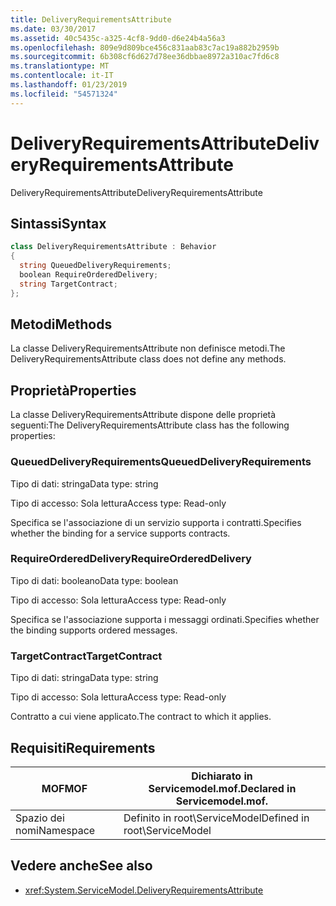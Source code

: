 ```yaml
---
title: DeliveryRequirementsAttribute
ms.date: 03/30/2017
ms.assetid: 40c5435c-a325-4cf8-9dd0-d6e24b4a56a3
ms.openlocfilehash: 809e9d809bce456c831aab83c7ac19a882b2959b
ms.sourcegitcommit: 6b308cf6d627d78ee36dbbae8972a310ac7fd6c8
ms.translationtype: MT
ms.contentlocale: it-IT
ms.lasthandoff: 01/23/2019
ms.locfileid: "54571324"
---
```

# <a name="deliveryrequirementsattribute"></a><span data-ttu-id="8961b-102">DeliveryRequirementsAttribute</span><span class="sxs-lookup"><span data-stu-id="8961b-102">DeliveryRequirementsAttribute</span></span>
<span data-ttu-id="8961b-103">DeliveryRequirementsAttribute</span><span class="sxs-lookup"><span data-stu-id="8961b-103">DeliveryRequirementsAttribute</span></span>  
  
## <a name="syntax"></a><span data-ttu-id="8961b-104">Sintassi</span><span class="sxs-lookup"><span data-stu-id="8961b-104">Syntax</span></span>  
  
```csharp
class DeliveryRequirementsAttribute : Behavior  
{  
  string QueuedDeliveryRequirements;  
  boolean RequireOrderedDelivery;  
  string TargetContract;  
};  
```  
  
## <a name="methods"></a><span data-ttu-id="8961b-105">Metodi</span><span class="sxs-lookup"><span data-stu-id="8961b-105">Methods</span></span>  
 <span data-ttu-id="8961b-106">La classe DeliveryRequirementsAttribute non definisce metodi.</span><span class="sxs-lookup"><span data-stu-id="8961b-106">The DeliveryRequirementsAttribute class does not define any methods.</span></span>  
  
## <a name="properties"></a><span data-ttu-id="8961b-107">Proprietà</span><span class="sxs-lookup"><span data-stu-id="8961b-107">Properties</span></span>  
 <span data-ttu-id="8961b-108">La classe DeliveryRequirementsAttribute dispone delle proprietà seguenti:</span><span class="sxs-lookup"><span data-stu-id="8961b-108">The DeliveryRequirementsAttribute class has the following properties:</span></span>  
  
### <a name="queueddeliveryrequirements"></a><span data-ttu-id="8961b-109">QueuedDeliveryRequirements</span><span class="sxs-lookup"><span data-stu-id="8961b-109">QueuedDeliveryRequirements</span></span>  
 <span data-ttu-id="8961b-110">Tipo di dati: stringa</span><span class="sxs-lookup"><span data-stu-id="8961b-110">Data type: string</span></span>  
  
 <span data-ttu-id="8961b-111">Tipo di accesso: Sola lettura</span><span class="sxs-lookup"><span data-stu-id="8961b-111">Access type: Read-only</span></span>  
  
 <span data-ttu-id="8961b-112">Specifica se l'associazione di un servizio supporta i contratti.</span><span class="sxs-lookup"><span data-stu-id="8961b-112">Specifies whether the binding for a service supports contracts.</span></span>  
  
### <a name="requireordereddelivery"></a><span data-ttu-id="8961b-113">RequireOrderedDelivery</span><span class="sxs-lookup"><span data-stu-id="8961b-113">RequireOrderedDelivery</span></span>  
 <span data-ttu-id="8961b-114">Tipo di dati: booleano</span><span class="sxs-lookup"><span data-stu-id="8961b-114">Data type: boolean</span></span>  
  
 <span data-ttu-id="8961b-115">Tipo di accesso: Sola lettura</span><span class="sxs-lookup"><span data-stu-id="8961b-115">Access type: Read-only</span></span>  
  
 <span data-ttu-id="8961b-116">Specifica se l'associazione supporta i messaggi ordinati.</span><span class="sxs-lookup"><span data-stu-id="8961b-116">Specifies whether the binding supports ordered messages.</span></span>  
  
### <a name="targetcontract"></a><span data-ttu-id="8961b-117">TargetContract</span><span class="sxs-lookup"><span data-stu-id="8961b-117">TargetContract</span></span>  
 <span data-ttu-id="8961b-118">Tipo di dati: stringa</span><span class="sxs-lookup"><span data-stu-id="8961b-118">Data type: string</span></span>  
  
 <span data-ttu-id="8961b-119">Tipo di accesso: Sola lettura</span><span class="sxs-lookup"><span data-stu-id="8961b-119">Access type: Read-only</span></span>  
  
 <span data-ttu-id="8961b-120">Contratto a cui viene applicato.</span><span class="sxs-lookup"><span data-stu-id="8961b-120">The contract to which it applies.</span></span>  
  
## <a name="requirements"></a><span data-ttu-id="8961b-121">Requisiti</span><span class="sxs-lookup"><span data-stu-id="8961b-121">Requirements</span></span>  
  
|<span data-ttu-id="8961b-122">MOF</span><span class="sxs-lookup"><span data-stu-id="8961b-122">MOF</span></span>|<span data-ttu-id="8961b-123">Dichiarato in Servicemodel.mof.</span><span class="sxs-lookup"><span data-stu-id="8961b-123">Declared in Servicemodel.mof.</span></span>|  
|---------|-----------------------------------|  
|<span data-ttu-id="8961b-124">Spazio dei nomi</span><span class="sxs-lookup"><span data-stu-id="8961b-124">Namespace</span></span>|<span data-ttu-id="8961b-125">Definito in root\ServiceModel</span><span class="sxs-lookup"><span data-stu-id="8961b-125">Defined in root\ServiceModel</span></span>|  
  
## <a name="see-also"></a><span data-ttu-id="8961b-126">Vedere anche</span><span class="sxs-lookup"><span data-stu-id="8961b-126">See also</span></span>
- <xref:System.ServiceModel.DeliveryRequirementsAttribute>
